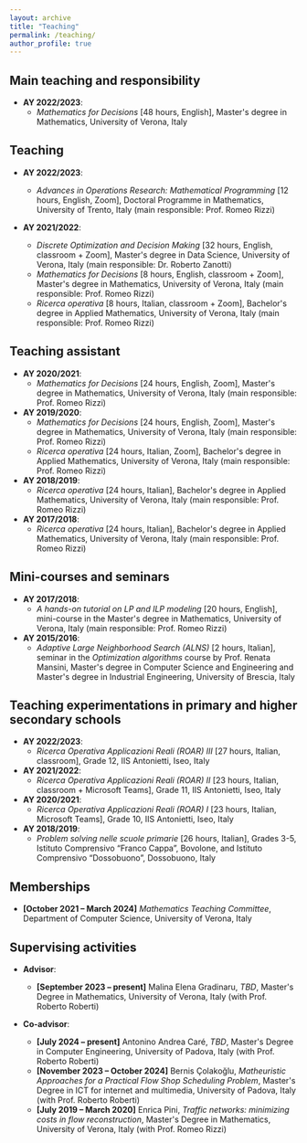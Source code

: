 ```yaml
---
layout: archive
title: "Teaching"
permalink: /teaching/
author_profile: true
---
```


## Main teaching and responsibility
- **AY 2022/2023**:
  - *Mathematics for Decisions* [48 hours, English], Master's degree in Mathematics, University of Verona, Italy

## Teaching
- **AY 2022/2023**:
  - *Advances in Operations Research: Mathematical Programming* [12 hours, English, Zoom], Doctoral Programme in Mathematics, University of Trento, Italy (main responsible: Prof. Romeo Rizzi)

- **AY 2021/2022**:
  - *Discrete Optimization and Decision Making* [32 hours, English, classroom + Zoom], Master's degree in Data Science, University of Verona, Italy (main responsible: Dr. Roberto Zanotti)
  - *Mathematics for Decisions* [8 hours, English, classroom + Zoom], Master's degree in Mathematics, University of Verona, Italy (main responsible: Prof. Romeo Rizzi)
  - *Ricerca operativa* [8 hours, Italian, classroom + Zoom], Bachelor's degree in Applied Mathematics, University of Verona, Italy (main responsible: Prof. Romeo Rizzi)

## Teaching assistant
- **AY 2020/2021**:
  - *Mathematics for Decisions* [24 hours, English, Zoom], Master's degree in Mathematics, University of Verona, Italy (main responsible: Prof. Romeo Rizzi)
- **AY 2019/2020**:
  - *Mathematics for Decisions* [24 hours, English, Zoom], Master's degree in Mathematics, University of Verona, Italy (main responsible: Prof. Romeo Rizzi)
  - *Ricerca operativa* [24 hours, Italian, Zoom], Bachelor's degree in Applied Mathematics, University of Verona, Italy (main responsible: Prof. Romeo Rizzi)
- **AY 2018/2019**:
  - *Ricerca operativa* [24 hours, Italian], Bachelor's degree in Applied Mathematics, University of Verona, Italy (main responsible: Prof. Romeo Rizzi)
- **AY 2017/2018**:
  - *Ricerca operativa* [24 hours, Italian], Bachelor's degree in Applied Mathematics, University of Verona, Italy (main responsible: Prof. Romeo Rizzi)

## Mini-courses and seminars
- **AY 2017/2018**:
  - *A hands-on tutorial on LP and ILP modeling* [20 hours, English], mini-course in the Master's degree in Mathematics, University of Verona, Italy (main responsible: Prof. Romeo Rizzi)
- **AY 2015/2016**:
  - *Adaptive Large Neighborhood Search (ALNS)* [2 hours, Italian], seminar in the *Optimization algorithms* course by Prof. Renata Mansini, Master's degree in Computer Science and Engineering and Master's degree in Industrial Engineering, University of Brescia, Italy

## Teaching experimentations in primary and higher secondary schools
- **AY 2022/2023**:
  - *Ricerca Operativa Applicazioni Reali (ROAR) III* [27 hours, Italian, classroom], Grade 12, IIS Antonietti, Iseo, Italy
- **AY 2021/2022**:
  - *Ricerca Operativa Applicazioni Reali (ROAR) II* [23 hours, Italian, classroom + Microsoft Teams], Grade 11, IIS Antonietti, Iseo, Italy
- **AY 2020/2021**:
  - *Ricerca Operativa Applicazioni Reali (ROAR) I* [23 hours, Italian, Microsoft Teams], Grade 10, IIS Antonietti, Iseo, Italy
- **AY 2018/2019**:
  - *Problem solving nelle scuole primarie* [26 hours, Italian], Grades 3-5, Istituto Comprensivo “Franco Cappa”, Bovolone, and Istituto Comprensivo “Dossobuono”, Dossobuono, Italy

## Memberships
- **[October 2021 – March 2024]** *Mathematics Teaching Committee*, Department of Computer Science, University of Verona, Italy

## Supervising activities
- **Advisor**:
  - **[September 2023 – present]** Malina Elena Gradinaru, *TBD*, Master's Degree in Mathematics, University of Verona, Italy (with Prof. Roberto Roberti)

- **Co-advisor**:
  - **[July 2024 – present]** Antonino Andrea Caré, *TBD*, Master's Degree in Computer Engineering, University of Padova, Italy (with Prof. Roberto Roberti)
  - **[November 2023 – October 2024]** Bernis Çolakoğlu, *Matheuristic Approaches for a Practical Flow Shop Scheduling Problem*, Master's Degree in ICT for internet and multimedia, University of Padova, Italy (with Prof. Roberto Roberti)
  - **[July 2019 – March 2020]** Enrica Pini, *Traffic networks: minimizing costs in flow reconstruction*, Master's Degree in Mathematics, University of Verona, Italy (with Prof. Romeo Rizzi)
